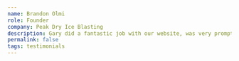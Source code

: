 ```yaml
---
name: Brandon Olmi
role: Founder
company: Peak Dry Ice Blasting
description: Gary did a fantastic job with our website, was very prompt from start to finish. Helpful and made great suggestions to get the site we were looking for!
permalink: false
tags: testimonials
---
```

